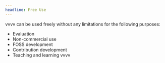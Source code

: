 ```yaml
---
headline: Free Use
---
```

vvvv can be used freely without any limitations for the following purposes:

- Evaluation
- Non-commercial use
- FOSS development
- Contribution development
- Teaching and learning vvvv
